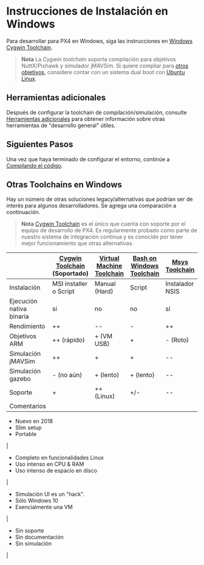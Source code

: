 # Instrucciones de Instalación en Windows

Para desarrollar para PX4 en Windows, siga las instrucciones en [Windows Cygwin Toolchain](../setup/dev_env_windows_cygwin.md).

> **Nota** La *Cygwin toolchain* soporta compilación para objetivos NuttX/Pixhawk y simulador jMAVSim. Si quiere compilar para [otros objetivos](/setup/dev_env.md#supported-targets), considere contar con un sistema dual boot con [Ubuntu Linux](http://ubuntu.com).

## Herramientas adicionales

Después de configurar la toolchain de compilación/simulación, consulte [Herramientas adicionales](../setup/generic_dev_tools.md) para obtener información sobre otras herramientas de "desarrollo general" útiles.

## Siguientes Pasos

Una vez que haya terminado de configurar el entorno, continúe a [Compilando el código](../setup/building_px4.md).

## Otras Toolchains en Windows

Hay un número de otras soluciones legacy/alternativas que podrían ser de interés para algunos desarrolladores. Se agrega una comparación a continuación.

> **Nota** [Cygwin Toolchain](../setup/dev_env_windows_cygwin.md) es el único que cuenta con soporte por el equipo de desarrollo de PX4. Es regularmente probado como parte de nuestro sistema de integración continua y es conocido por tener mejor funcionamiento que otras alternativas.

|                          | [Cygwin Toolchain](../setup/dev_env_windows_cygwin.md) **(Soportado)** | [Virtual Machine Toolchain](../setup/dev_env_windows_vm.md) | [Bash on Windows Toolchain](../setup/dev_env_windows_bash_on_win.md) | [Msys Toolchain](../setup/dev_env_windows_msys.md) |
| ------------------------ | ---------------------------------------------------------------------- | ----------------------------------------------------------- | -------------------------------------------------------------------- | -------------------------------------------------- |
| Instalación              | MSI installer o Script                                                 | Manual (Hard)                                               | Script                                                               | Instalador NSIS                                    |
| Ejecución nativa binaria | sí                                                                     | no                                                          | no                                                                   | sí                                                 |
| Rendimiento              | ++                                                                     | --                                                          | -                                                                    | ++                                                 |
| Objetivos ARM            | ++ (rápido)                                                            | + (VM USB)                                                  | +                                                                    | - (Roto)                                           |
| Simulación jMAVSim       | ++                                                                     | +                                                           | +                                                                    | --                                                 |
| Simulación gazebo        | - (no aún)                                                             | + (lento)                                                   | + (lento)                                                            | --                                                 |
| Soporte                  | +                                                                      | ++ (Linux)                                                  | +/-                                                                  | --                                                 |
| Comentarios              |                                                                        |                                                             |                                                                      |                                                    |

- Nuevo en 2018
- Slim setup
- Portable

|

- Completo en funcionalidades Linux
- Uso intenso en CPU & RAM
- Uso intenso de espacio en disco

|

- Simulación UI es un "hack".
- Sólo Windows 10
- Esencialmente una VM

|

- Sin soporte
- Sin documentación
- Sin simulación

|